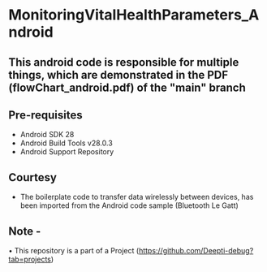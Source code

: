 
MonitoringVitalHealthParameters_Android
===================================

This android code is responsible for multiple things, which are
demonstrated in the PDF (flowChart_android.pdf) of the "main" branch
------------

Pre-requisites
--------------

- Android SDK 28
- Android Build Tools v28.0.3
- Android Support Repository


Courtesy
---------------
* The boilerplate code to transfer data wirelessly between devices, has been imported from the Android code sample (Bluetooth Le Gatt)

Note -
------
• This repository is a part of a Project (https://github.com/Deepti-debug?tab=projects)
